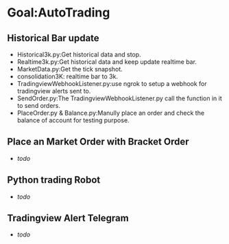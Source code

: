 # Goal:AutoTrading
## Historical Bar update
- Historical3k.py:Get historical data and stop.
- Realtime3k.py:Get historical data and keep update realtime bar.
- MarketData.py:Get the tick snapshot.
- consolidation3K: realtime bar to 3k.
- TradingviewWebhookListener.py:use ngrok to setup a webhook for tradingview alerts sent to.
- SendOrder.py:The TradingviewWebhookListener.py call the function in it to send orders.
- PlaceOrder.py & Balance.py:Manully place an order and check the balance of account for testing purpose.
## Place an Market Order with Bracket Order
- *todo*
## Python trading Robot
- *todo*
## Tradingview Alert Telegram
- *todo*
